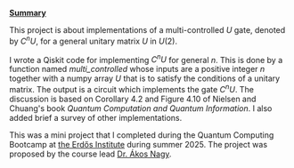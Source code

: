 **<ins> Summary </ins>**

This project is about implementations of a multi-controlled $U$ gate, denoted by $C^n U$, for a general unitary matrix $U$ in $U(2).$ 

I wrote a Qiskit code for implementing $C^n U$ for general $n$. This is done by a function named <em>multi_controlled</em> whose inputs are a positive integer $n$ together with a numpy array $U$ that is to satisfy the conditions of a unitary matrix. The output is a circuit which implements the gate $C^n U$. The discussion is based on Corollary 4.2 and Figure 4.10 of Nielsen and Chuang's book <em>Quantum Computation and Quantum Information</em>. I also added brief a survey of other implementations.  

This was a mini project that I completed during the Quantum Computing Bootcamp at [the Erdős Institute](https://www.erdosinstitute.org/) during summer 2025. The project was proposed by the course lead [Dr. Ákos Nagy](https://akosnagy.com/).
